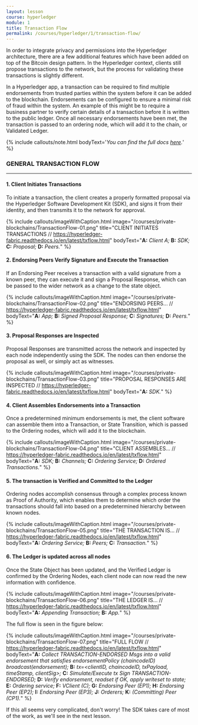 ```yaml
---
layout: lesson
course: hyperledger
module: 1
title: Transaction Flow
permalink: /courses/hyperledger/1/transaction-flow/
---
```

<span class="openingParagraph">
In order to integrate privacy and permissions into the Hyperledger architecture, there are a few additional features which have been added on top of the Bitcoin design pattern. In the Hyperledger context, clients still propose transactions to the network, but the process for validating these transactions is slightly different.</span>

In a Hyperledger app, a transaction can be required to find multiple endorsements from trusted parties within the system before it can be added to the blockchain. Endorsements can be configured to ensure a minimal risk of fraud within the system. An example of this might be to require a business partner to verify certain details of a transaction before it is written to the public ledger. Once all necessary endorsements have been met, the transaction is passed to an ordering node, which will add it to the chain, or Validated Ledger.

{% include callouts/note.html
	bodyText='<em>You can find the full docs <a href="https://hyperledger-fabric.readthedocs.io/en/latest/txflow.html">here</a>.</em>'
%}

<h3>GENERAL TRANSACTION FLOW</h3>

<hr />

<h4>1. Client Initiates Transactions</h4>
To initiate a transaction, the client creates a properly formatted proposal via the Hyperledger Software Development Kit (SDK), and signs it from their identity, and then transmits it to the network for approval.

{% include callouts/imageWithCaption.html
	image="/courses/private-blockchains/TransactionFlow-01.png"
	title="CLIENT INITIATES TRANSACTIONS // https://hyperledger-fabric.readthedocs.io/en/latest/txflow.html"
	bodyText="<b>A:</b> <i>Client A;</i> <b>B:</b> <i>SDK;</i> <b>C:</b> <i>Proposal;</i> <b>D:</b> <i>Peers.</i>"
%}

<h4>2. Endorsing Peers Verify Signature and Execute the Transaction</h4>
If an Endorsing Peer receives a transaction with a valid signature from a known peer, they can execute it and sign a Proposal Response, which can be passed to the wider network as a change to the state object.

{% include callouts/imageWithCaption.html
	image="/courses/private-blockchains/TransactionFlow-02.png"
	title="ENDORSING PEERS... // https://hyperledger-fabric.readthedocs.io/en/latest/txflow.html"
	bodyText="<b>A:</b> <i>App;</i> <b>B:</b> <i>Signed Proposal Response;</i> <b>C:</b> <i>Signatures;</i> <b>D:</b> <i>Peers.</i></div>"
%}

<h4>3. Proposal Responses are Inspected</h4>
Proposal Responses are transmitted across the network and inspected by each node independently using the SDK. The nodes can then endorse the proposal as well, or simply act as witnesses.

{% include callouts/imageWithCaption.html
	image="/courses/private-blockchains/TransactionFlow-03.png"
	title="PROPOSAL RESPONSES ARE INSPECTED // https://hyperledger-fabric.readthedocs.io/en/latest/txflow.html"
	bodyText="<b>A:</b> <i>SDK.</i>"
%}

<h4>4. Client Assembles Endorsements into a Transaction</h4>
Once a predetermined minimum endorsements is met, the client software can assemble them into a Transaction, or State Transition, which is passed to the Ordering nodes, which will add it to the blockchain.

{% include callouts/imageWithCaption.html
	image="/courses/private-blockchains/TransactionFlow-04.png"
	title="CLIENT ASSEMBLES... // https://hyperledger-fabric.readthedocs.io/en/latest/txflow.html"
	bodyText="<b>A:</b> <i>SDK;</i> <b>B:</b> <i>Channels;</i> <b>C:</b> <i>Ordering Service;</i> <b>D:</b> <i>Ordered Transactions.</i>"
%}

<h4>5. The transaction is Verified and Committed to the Ledger</h4>
Ordering nodes accomplish consensus through a complex process known as Proof of Authority, which enables them to determine which order the transactions should fall into based on a predetermined hierarchy between known nodes.

{% include callouts/imageWithCaption.html
	image="/courses/private-blockchains/TransactionFlow-05.png"
	title="THE TRANSACTION IS... // https://hyperledger-fabric.readthedocs.io/en/latest/txflow.html"
	bodyText="<b>A:</b> <i>Ordering Service;</i> <b>B:</b> <i>Peers;</i> <b>C:</b> <i>Transaction.</i>"
%}

<h4>6. The Ledger is updated across all nodes</h4>
Once the State Object has been updated, and the Verified Ledger is confirmed by the Ordering Nodes, each client node can now read the new information with confidence.

{% include callouts/imageWithCaption.html
	image="/courses/private-blockchains/TransactionFlow-06.png"
	title="THE LEDGER IS... // https://hyperledger-fabric.readthedocs.io/en/latest/txflow.html"
	bodyText="<b>A:</b> <i>Appending Transaction;</i> <b>B:</b> <i>App.</i>"
%}

The full flow is seen in the figure below:

{% include callouts/imageWithCaption.html
	image="/courses/private-blockchains/TransactionFlow-07.png"
	title="FULL FLOW // https://hyperledger-fabric.readthedocs.io/en/latest/txflow.html"
	bodyText="<b>A:</b> <i>Collect TRANSACTION-ENDORSED Msgs into a valid endorsement that satisfies endorsementPolicy (chaincodeID) broadcast(endorsement);</i> <b>B:</b> <i>tx=&lt;clientID, chaincodeID, txPayload, timeStamp, clientSig&gt;;</i> <b>C:</b> <i>Simulate/Execute tx Sign TRANSACTION-ENDORSED;</i> <b>D:</b> <i>Verify endorsement, readset if OK, apply writeset to state;</i> <b>E:</b> <i>Ordering service;</i> <b>F:</b> <i>VClient (C);</i> <b>G:</b> <i>Endorsing Peer (EP1);</i> <b>H:</b> <i>Endorsing Peer (EP2);</i> <b>I:</b> <i>Endorsing Peer (EP3);</i> <b>J:</b> <i>Orderers;</i> <b>K:</b> <i>(Committing) Peer (CP1).</i>"
%}

<div>If this all seems very complicated, don't worry! The SDK takes care of most of the work, as we'll see in the next lesson.</div>
